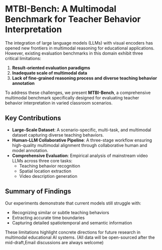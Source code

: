 # MTBI-Bench: A Multimodal Benchmark for Teacher Behavior Interpretation

The integration of large language models (LLMs) with visual encoders has opened new frontiers in multimodal reasoning for educational applications. However, existing evaluation benchmarks in this domain exhibit three critical limitations:
1. **Result-oriented evaluation paradigms**
2. **Inadequate scale of multimodal data**
3. **Lack of fine-grained reasoning process and diverse teaching behavior annotation**

To address these challenges, we present **MTBI-Bench**, a comprehensive multimodal benchmark specifically designed for evaluating teacher behavior interpretation in varied classroom scenarios.

## Key Contributions

- **Large-Scale Dataset**: A scenario-specific, multi-task, and multimodal dataset capturing diverse teaching behaviors.
- **Human-LLM Collaborative Pipeline**: A three-stage workflow ensuring high-quality multimodal alignment through collaborative human and model annotation.
- **Comprehensive Evaluation**: Empirical analysis of mainstream video LLMs across three core tasks:
  - Teaching behavior recognition
  - Spatial location extraction
  - Video description generation

## Summary of Findings

Our experiments demonstrate that current models still struggle with:
- Recognizing similar or subtle teaching behaviors
- Extracting accurate time boundaries
- Capturing detailed spatiotemporal and semantic information

These limitations highlight concrete directions for future research in multimodal educational AI systems.
(All data will be open-sourced after the mid-draft,Email discussions are always welcome)
